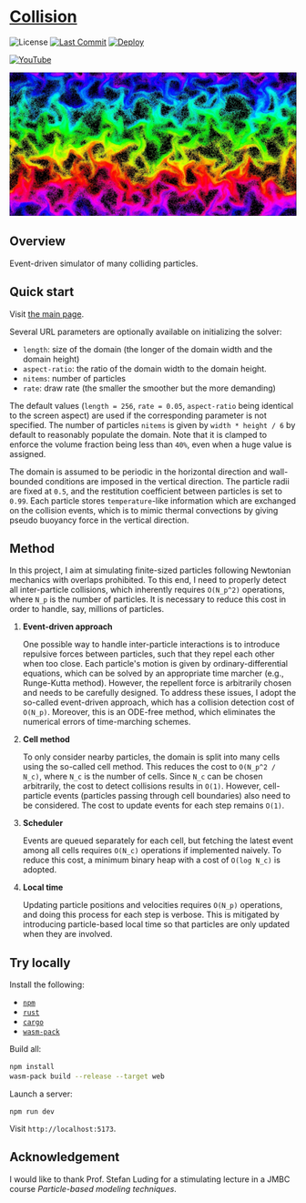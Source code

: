 # [Collision](https://naokihori.github.io/Collision/index.html)

![License](https://img.shields.io/github/license/NaokiHori/Collision)
[![Last Commit](https://img.shields.io/github/last-commit/NaokiHori/Collision/main)](https://github.com/NaokiHori/Collision/commits/main)
[![Deploy](https://github.com/NaokiHori/Collision/actions/workflows/deploy.yml/badge.svg?branch=main)](https://github.com/NaokiHori/Collision/actions/workflows/deploy.yml)

[![YouTube](https://img.shields.io/badge/youtube-%23EE4831.svg?&style=for-the-badge&logo=youtube&logoColor=white)](https://youtu.be/k8hbpa3CsCg)

[![Cover Image](https://github.com/NaokiHori/Collision/blob/main/cover.jpg)](https://youtu.be/k8hbpa3CsCg)

## Overview

Event-driven simulator of many colliding particles.

## Quick start

Visit [the main page](https://naokihori.github.io/Collision/index.html).

Several URL parameters are optionally available on initializing the solver:

- `length`: size of the domain (the longer of the domain width and the domain height)
- `aspect-ratio`: the ratio of the domain width to the domain height.
- `nitems`: number of particles
- `rate`: draw rate (the smaller the smoother but the more demanding)

The default values (`length = 256`, `rate = 0.05`, `aspect-ratio` being identical to the screen aspect) are used if the corresponding parameter is not specified.
The number of particles `nitems` is given by `width * height / 6` by default to reasonably populate the domain.
Note that it is clamped to enforce the volume fraction being less than `40%`, even when a huge value is assigned.

The domain is assumed to be periodic in the horizontal direction and wall-bounded conditions are imposed in the vertical direction.
The particle radii are fixed at `0.5`, and the restitution coefficient between particles is set to `0.99`.
Each particle stores `temperature`-like information which are exchanged on the collision events, which is to mimic thermal convections by giving pseudo buoyancy force in the vertical direction.

## Method

In this project, I aim at simulating finite-sized particles following Newtonian mechanics with overlaps prohibited.
To this end, I need to properly detect all inter-particle collisions, which inherently requires `O(N_p^2)` operations, where `N_p` is the number of particles.
It is necessary to reduce this cost in order to handle, say, millions of particles.

1. **Event-driven approach**

   One possible way to handle inter-particle interactions is to introduce repulsive forces between particles, such that they repel each other when too close.
   Each particle's motion is given by ordinary-differential equations, which can be solved by an appropriate time marcher (e.g., Runge-Kutta method).
   However, the repellent force is arbitrarily chosen and needs to be carefully designed.
   To address these issues, I adopt the so-called event-driven approach, which has a collision detection cost of `O(N_p)`.
   Moreover, this is an ODE-free method, which eliminates the numerical errors of time-marching schemes.

1. **Cell method**

   To only consider nearby particles, the domain is split into many cells using the so-called cell method.
   This reduces the cost to `O(N_p^2 / N_c)`, where `N_c` is the number of cells.
   Since `N_c` can be chosen arbitrarily, the cost to detect collisions results in `O(1)`.
   However, cell-particle events (particles passing through cell boundaries) also need to be considered.
   The cost to update events for each step remains `O(1)`.

1. **Scheduler**

   Events are queued separately for each cell, but fetching the latest event among all cells requires `O(N_c)` operations if implemented naively.
   To reduce this cost, a minimum binary heap with a cost of `O(log N_c)` is adopted.

1. **Local time**

   Updating particle positions and velocities requires `O(N_p)` operations, and doing this process for each step is verbose.
   This is mitigated by introducing particle-based local time so that particles are only updated when they are involved.

## Try locally

Install the following:

- [`npm`](https://www.npmjs.com)
- [`rust`](https://www.rust-lang.org)
- [`cargo`](https://doc.rust-lang.org/stable/cargo/)
- [`wasm-pack`](https://rustwasm.github.io/wasm-pack/)

Build all:

```bash
npm install
wasm-pack build --release --target web
```

Launch a server:

```
npm run dev
```

Visit `http://localhost:5173`.

## Acknowledgement

I would like to thank Prof. Stefan Luding for a stimulating lecture in a JMBC course _Particle-based modeling techniques_.
